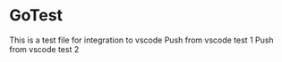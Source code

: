 # GoTest
This is a test file for integration to vscode 
Push from vscode test 1
Push from vscode test 2

